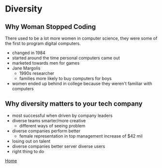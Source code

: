 # Diversity

## Why Woman Stopped Coding
There used to be a lot more women in computer science, they were some of the first to program digital computers.
  - changed in 1984
  - started around the time personal computers came out
  - marketed towards men for games
  - Jane Margolis
    - 1990s researcher
    - families more likely to buy computers for boys
  - women ended up behind in college because they weren't familiar with computers

## Why diversity matters to your tech company
- most successful when driven by company leaders
- diverse teams smarter/more creative
  - different ways of seeing problem
- diverse companies perform better
  - female representation in top management increase of $42 mil
- losing out on talent
- diverse companies better server diverse users
- right thing to do


[Home](../README.md)